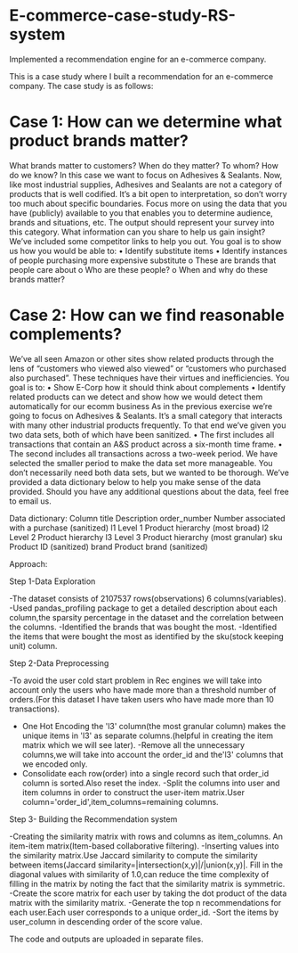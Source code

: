 # E-commerce-case-study-RS-system
Implemented a recommendation engine for an e-commerce company.

This is a case study where I built a recommendation for an e-commerce company. The case study is as follows:

# Case 1: How can we determine what product brands matter?
What brands matter to customers? When do they matter? To whom? How do we know?
In this case we want to focus on Adhesives & Sealants. Now, like most industrial supplies,
Adhesives and Sealants are not a category of products that is well codified. It’s a bit open to
interpretation, so don’t worry too much about specific boundaries. Focus more on using the
data that you have (publicly) available to you that enables you to determine audience, brands
and situations, etc. The output should represent your survey into this category. What
information can you share to help us gain insight?
We’ve included some competitor links to help you out.
You goal is to show us how you would be able to:
• Identify substitute items
• Identify instances of people purchasing more expensive substitute
o These are brands that people care about
o Who are these people?
o When and why do these brands matter?


# Case 2: How can we find reasonable complements?
We’ve all seen Amazon or other sites show related products through the lens of “customers
who viewed also viewed” or “customers who purchased also purchased”. These techniques
have their virtues and inefficiencies.
You goal is to:
• Show E-Corp how it should think about complements
• Identify related products can we detect and show how we would detect them
automatically for our ecomm business
As in the previous exercise we’re going to focus on Adhesives & Sealants. It’s a small category
that interacts with many other industrial products frequently. To that end we’ve given you two
data sets, both of which have been sanitized.
• The first includes all transactions that contain an A&S product across a six-month time
frame.
• The second includes all transactions across a two-week period. We have selected the
smaller period to make the data set more manageable.
You don’t necessarily need both data sets, but we wanted to be thorough. We’ve provided a
data dictionary below to help you make sense of the data provided. Should you have any
additional questions about the data, feel free to email us.


Data dictionary:
Column title Description
order_number Number associated with a purchase (sanitized)
l1 Level 1 Product hierarchy (most broad)
l2 Level 2 Product hierarchy
l3 Level 3 Product hierarchy (most granular)
sku Product ID (sanitized)
brand Product brand (sanitized)


Approach:

Step 1-Data Exploration

-The dataset consists of 2107537 rows(observations) 6 columns(variables). 
-Used pandas_profiling package to get a detailed description about each column,the sparsity percentage in the dataset and the correlation between the columns. 
-Identified the brands that was bought the most.
-Identified the items that were bought the most as identified by the sku(stock keeping unit) column.

Step 2-Data Preprocessing

-To avoid the user cold start problem in Rec engines we will take into account only the users who have made more than a threshold number of orders.(For this dataset I have taken users who have made more than 10 transactions).
- One Hot Encoding the 'l3' column(the most granular column) makes the unique items in 'l3' as separate columns.(helpful in creating the item matrix which we will see later).
-Remove all the unnecessary columns,we will take into account the order_id and the'l3' columns that we encoded only.
- Consolidate each row(order) into a single record such that order_id column is sorted.Also reset the index.
-Split the columns into user and item columns in order to construct the user-item matrix.User column='order_id',item_columns=remaining columns.

Step 3- Building the Recommendation system

-Creating the similarity matrix with rows and columns as item_columns. An item-item matrix(Item-based collaborative filtering).
-Inserting values into the similarity matrix.Use Jaccard similarity to compute the similarity between items(Jaccard similarity=|intersection(x,y)|/|union(x,y)|. Fill in the diagonal values with similarity of 1.0,can reduce the time complexity of filling in the matrix by noting the fact that the similarity matrix is symmetric.
-Create the score matrix for each user by taking the dot product of the data matrix with the similarity matrix.
-Generate the top n recommendations for each user.Each user corresponds to a unique order_id.
-Sort the items by user_column in descending order of the score value.

The code and outputs are uploaded in separate files.





